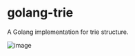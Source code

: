 # golang-trie
A Golang implementation for trie structure.


![image](https://user-images.githubusercontent.com/9871509/215158605-b1767736-4b44-4d5c-94fe-e14d9e43bccf.png)
